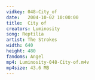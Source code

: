 ```yaml
---
vidkey: 048-City_of
date:   2004-10-02 10:00:00
title:  City of
creators: Luminosity
song: Reptilia
artist: The Strokes
width: 640
height: 480
fandoms: Angel
mp4: Luminosity-048-City-of.m4v
mp4size: 43.6 MB
---
```


  <div>
  
  </div>
  